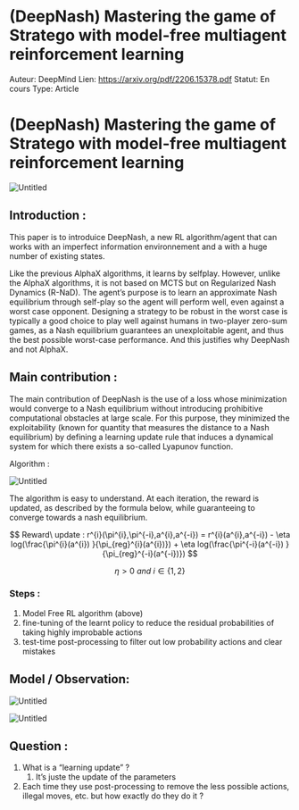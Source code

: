 # (DeepNash) Mastering the game of Stratego with model-free multiagent reinforcement learning

Auteur: DeepMind
Lien: https://arxiv.org/pdf/2206.15378.pdf
Statut: En cours
Type: Article

# (DeepNash) ****Mastering the game of Stratego with model-free multiagent reinforcement learning****

![Untitled]((DeepNash)%20Mastering%20the%20game%20of%20Stratego%20with%20mod%20b064bddef212485db6f72bd3c67afd49/Untitled.png)

## Introduction :

This paper is to introduice DeepNash, a new RL algorithm/agent that can works with an imperfect information environnement and a with a huge number of existing states.

Like the previous AlphaX algorithms, it learns by selfplay. However, unlike the AlphaX algorithms, it is not based on MCTS but on Regularized Nash Dynamics (R-NaD). The agent’s purpose is to learn an approximate Nash equilibrium through self-play so the agent will perform well, even against a worst case opponent. Designing a strategy to be robust in the worst case is typically a good choice to play well against humans in two-player zero-sum games, as a Nash equilibrium guarantees an unexploitable agent, and thus the best possible worst-case performance. And this justifies why DeepNash and not AlphaX.

## Main contribution :

The main contribution of DeepNash is the use of a loss whose minimization would converge to a Nash equilibrium without introducing prohibitive computational obstacles at large scale. For this purpose, they minimized the exploitability (known for quantity that measures the distance to a Nash equilibrium) by defining a learning update rule that induces a dynamical system for which there exists a so-called Lyapunov function.

Algorithm :

![Untitled]((DeepNash)%20Mastering%20the%20game%20of%20Stratego%20with%20mod%20b064bddef212485db6f72bd3c67afd49/Untitled%201.png)

The algorithm is easy to understand. At each iteration, the reward is updated, as described by the formula below, while guaranteeing to converge towards a nash equilibrium.

$$
Reward\ update : r^{i}(\pi^{i},\pi^{-i},a^{i},a^{-i}) = r^{i}(a^{i},a^{-i}) - \eta log(\frac{\pi^{i}(a^{i}) }{\pi_{reg}^{i}(a^{i})}) + \eta log(\frac{\pi^{-i}(a^{-i}) }{\pi_{reg}^{-i}(a^{-i})})
$$

$$
\eta > 0\ and\ i\in\{1,2\}
$$

### Steps :

1. Model Free RL algorithm (above)
2. fine-tuning of the learnt policy to reduce the residual probabilities of taking highly improbable actions
3. test-time post-processing to filter out low probability actions and clear mistakes

## Model / Observation:

![Untitled]((DeepNash)%20Mastering%20the%20game%20of%20Stratego%20with%20mod%20b064bddef212485db6f72bd3c67afd49/Untitled%202.png)

![Untitled]((DeepNash)%20Mastering%20the%20game%20of%20Stratego%20with%20mod%20b064bddef212485db6f72bd3c67afd49/Untitled%203.png)

## Question :

1. What is a “learning update” ? 
    1. It’s juste the update of the parameters
2. Each time they use post-processing to remove the less possible actions, illegal moves, etc. but how exactly do they do it ?